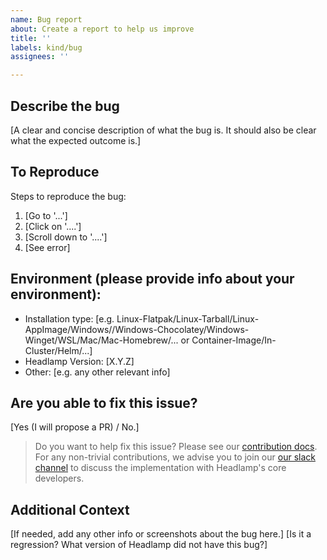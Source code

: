 ```yaml
---
name: Bug report
about: Create a report to help us improve
title: ''
labels: kind/bug
assignees: ''

---
```


## Describe the bug
[A clear and concise description of what the bug is. It should also be clear what the expected outcome is.]

## To Reproduce
Steps to reproduce the bug:
1. [Go to '...']
2. [Click on '....']
3. [Scroll down to '....']
4. [See error]

## Environment (please provide info about your environment):
 - Installation type: [e.g. Linux-Flatpak/Linux-Tarball/Linux-AppImage/Windows//Windows-Chocolatey/Windows-Winget/WSL/Mac/Mac-Homebrew/... or Container-Image/In-Cluster/Helm/...]
 - Headlamp Version: [X.Y.Z]
 - Other: [e.g. any other relevant info]

## Are you able to fix this issue?
[Yes (I will propose a PR) / No.]
> Do you want to help fix this issue? Please see our [contribution docs](https://headlamp.dev/docs/latest/contributing). For any non-trivial contributions, we advise you to join our [our slack channel](https://kubernetes.slack.com/messages/headlamp) to discuss the implementation with Headlamp's core developers.

## Additional Context
[If needed, add any other info or screenshots about the bug here.]
[Is it a regression? What version of Headlamp did not have this bug?]
